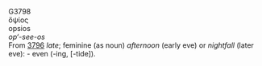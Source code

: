 <body>
  <p>G3798<br>  ὄψίος  <br> opsios  <br><i>op‘-see-os </i><br>From <a href="g3796.htm">3796</a>  <i>late</i>; feminine (as noun) <i>afternoon</i> (early eve) or <i>nightfall</i> (later eve): - even (-ing, [-tide]).<br></p>
 </body>